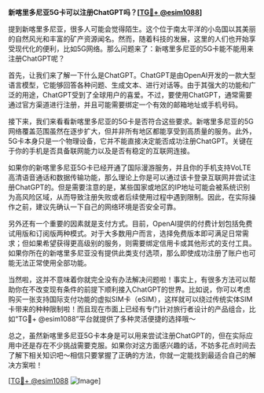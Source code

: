 **新喀里多尼亚5G卡可以注册ChatGPT吗？[[TG💪+ @esim1088](https://t.me/s/esim1088)]**

提到新喀里多尼亚，很多人可能会觉得陌生。这个位于南太平洋的小岛国以其美丽的自然风光和丰富的矿产资源闻名。然而，随着科技的发展，这里的人们也开始享受现代化的便利，比如5G网络。那么问题来了：新喀里多尼亚的5G卡能不能用来注册ChatGPT呢？

首先，让我们来了解一下什么是ChatGPT。ChatGPT是由OpenAI开发的一款大型语言模型，它能够回答各种问题、生成文本、进行对话等。由于其强大的功能和广泛的用途，ChatGPT受到了全球用户的喜爱。不过，要使用ChatGPT，通常需要通过官方渠道进行注册，并且可能需要绑定一个有效的邮箱地址或手机号码。

接下来，我们来看看新喀里多尼亚的5G卡是否符合这些要求。新喀里多尼亚的5G网络覆盖范围虽然在逐步扩大，但并非所有地区都能享受到高质量的服务。此外，5G卡本身只是一个物理设备，它并不能直接决定能否成功注册ChatGPT。关键在于你的手机是否具备联网能力以及是否有稳定的互联网连接。

如果你的新喀里多尼亚5G卡已经开通了国际漫游服务，并且你的手机支持VoLTE高清语音通话和数据传输功能，那么理论上你是可以通过该卡登录互联网并尝试注册ChatGPT的。但是需要注意的是，某些国家或地区的IP地址可能会被系统识别为高风险区域，从而导致注册失败或者后续使用过程中遇到限制。因此，在实际操作之前，建议先确认一下自己的网络环境是否安全可靠。

另外还有一个重要的因素就是支付方式。目前，OpenAI提供的付费计划包括免费试用版和订阅版两种模式。对于大多数用户而言，选择免费版本即可满足日常需求；但如果希望获得更高级别的服务，则需要绑定信用卡或其他形式的支付工具。如果你所在的新喀里多尼亚没有提供此类支付选项，那么即使成功注册了账户也可能无法正常使用全部功能。

当然啦，这并不意味着你就完全没有办法解决问题啦！事实上，有很多方法可以帮助你在不改变现有条件的前提下顺利接入ChatGPT的世界。比如说，你可以考虑购买一张支持国际支付功能的虚拟SIM卡（eSIM），这样就可以绕过传统实体SIM卡带来的种种限制啦！而且现在市面上已经有专门针对旅行者设计的产品组合，比如“TG💪+ @esim1088”平台就提供了多种灵活便捷的选择哦～

总之，虽然新喀里多尼亚5G卡本身是可以用来尝试注册ChatGPT的，但在实际应用中还是存在不少挑战需要克服。如果你对这方面感兴趣的话，不妨多花点时间去了解下相关知识吧～相信只要掌握了正确的方法，你就一定能找到最适合自己的解决方案啦！

[[TG💪+ @esim1088](https://t.me/s/esim1088) ![Image](https://i.postimg.cc/4NQfJmqS/Snipaste-2025-05-13-00-14-12.png)]